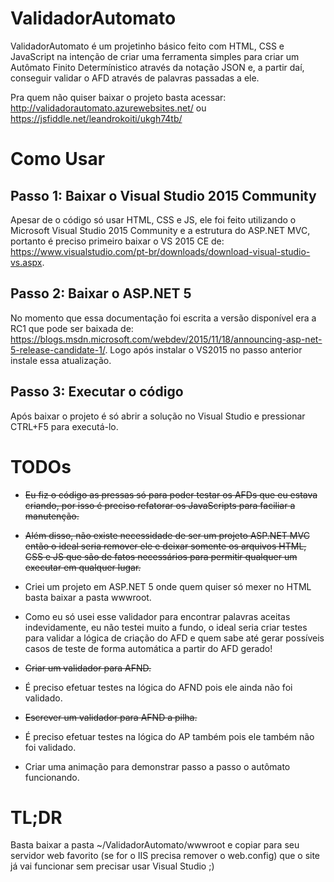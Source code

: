 # ValidadorAutomato
ValidadorAutomato é um projetinho básico feito com HTML, CSS e JavaScript na intenção de criar 
uma ferramenta simples para criar um Autômato Finito Determínistico através da notação JSON e,
a partir daí, conseguir validar o AFD através de palavras passadas a ele.

Pra quem não quiser baixar o projeto basta acessar: http://validadorautomato.azurewebsites.net/ ou https://jsfiddle.net/leandrokoiti/ukgh74tb/

# Como Usar

## Passo 1: Baixar o Visual Studio 2015 Community
Apesar de o código só usar HTML, CSS e JS, ele foi feito utilizando o Microsoft Visual Studio 
2015 Community e a estrutura do ASP.NET MVC, portanto é preciso primeiro baixar o VS 2015 CE
de: https://www.visualstudio.com/pt-br/downloads/download-visual-studio-vs.aspx.

## Passo 2: Baixar o ASP.NET 5
No momento que essa documentação foi escrita a versão disponível era a RC1 que pode ser baixada de: https://blogs.msdn.microsoft.com/webdev/2015/11/18/announcing-asp-net-5-release-candidate-1/.
Logo após instalar o VS2015 no passo anterior instale essa atualização.

## Passo 3: Executar o código
Após baixar o projeto é só abrir a solução no Visual Studio e pressionar CTRL+F5 para executá-lo.

# TODOs
* ~~Eu fiz o código as pressas só para poder testar os AFDs que eu estava criando, por isso é preciso
refatorar os JavaScripts para faciliar a manutenção.~~

* ~~Além disso, não existe necessidade de ser um projeto ASP.NET MVC então o ideal seria remover ele
e deixar somente os arquivos HTML, CSS e JS que são de fatos necessários para permitir qualquer
um executar em qualquer lugar.~~ 

* Criei um projeto em ASP.NET 5 onde quem quiser só mexer no HTML basta baixar a pasta wwwroot.

* Como eu só usei esse validador para encontrar palavras aceitas indevidamente, eu não testei muito
a fundo, o ideal seria criar testes para validar a lógica de criação do AFD e quem sabe até gerar
possíveis casos de teste de forma automática a partir do AFD gerado!

* ~~Criar um validador para AFND.~~

* É preciso efetuar testes na lógica do AFND pois ele ainda não foi validado.

* ~~Escrever um validador para AFND a pilha.~~

* É preciso efetuar testes na lógica do AP também pois ele também não foi validado.

* Criar uma animação para demonstrar passo a passo o autômato funcionando.

# TL;DR
Basta baixar a pasta ~/ValidadorAutomato/wwwroot e copiar para seu servidor web favorito (se for o IIS precisa remover 
o web.config) que o site já vai funcionar sem precisar usar Visual Studio ;)

